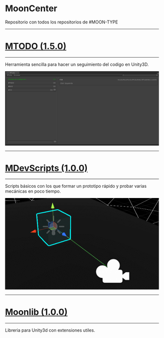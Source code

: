 # MoonCenter
Repositorio con todos los repositorios de #MOON-TYPE

---

# [MTODO (1.5.0)][1]

---

Herramienta sencilla para hacer un seguimiento del codigo en Unity3D.

![001](https://raw.githubusercontent.com/MOON-TYPE/MTodo/master/Res/previ.png)

---

# [MDevScripts (1.0.0)][2]

---

Scripts básicos con los que formar un prototipo rápido y probar varias mecánicas en poco tiempo.

![002](https://github.com/MOON-TYPE/MDevScripts/blob/master/Res/DrawRay.gif)

---

# [Moonlib (1.0.0)][3]

---

Libreria para Unity3d con extensiones utiles.




[1]: https://github.com/MOON-TYPE/MTodo
[2]: https://github.com/MOON-TYPE/MDevScripts
[3]: https://github.com/MOON-TYPE/Moonlib
